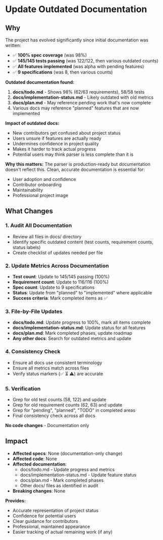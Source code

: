 # Update Outdated Documentation

## Why

The project has evolved significantly since initial documentation was written:
- ✅ **100% spec coverage** (was 98%)
- ✅ **145/145 tests passing** (was 122/122, then various outdated counts)
- ✅ **All features implemented** (was alpha with pending features)
- ✅ **9 specifications** (was 8, then various counts)

**Outdated documentation found:**
1. **docs/todo.md** - Shows 98% (62/63 requirements), 58/58 tests
2. **docs/implementation-status.md** - Likely outdated with old metrics
3. **docs/plan.md** - May reference pending work that's now complete
4. Various docs may reference "planned" features that are now implemented

**Impact of outdated docs:**
- New contributors get confused about project status
- Users unsure if features are actually ready
- Undermines confidence in project quality
- Makes it harder to track actual progress
- Potential users may think parser is less complete than it is

**Why this matters:**
The parser is production-ready but documentation doesn't reflect this. Clean, accurate documentation is essential for:
- User adoption and confidence
- Contributor onboarding
- Maintainability
- Professional project image

## What Changes

### 1. Audit All Documentation
- Review all files in docs/ directory
- Identify specific outdated content (test counts, requirement counts, status labels)
- Create checklist of updates needed per file

### 2. Update Metrics Across Documentation
- **Test count**: Update to 145/145 passing (100%)
- **Requirement count**: Update to 116/116 (100%)
- **Spec count**: Update to 9 specifications
- **Status**: Update from "planned" to "implemented" where applicable
- **Success criteria**: Mark completed items as ✅

### 3. File-by-File Updates
- **docs/todo.md**: Update progress to 100%, mark all items complete
- **docs/implementation-status.md**: Update status for all features
- **docs/plan.md**: Mark completed phases, update roadmap
- **Any other docs**: Search for outdated metrics and update

### 4. Consistency Check
- Ensure all docs use consistent terminology
- Ensure all metrics match across files
- Verify status markers (✅ ⏳ ⚠️) are accurate

### 5. Verification
- Grep for old test counts (58, 122) and update
- Grep for old requirement counts (62, 63) and update
- Grep for "pending", "planned", "TODO" in completed areas
- Final consistency check across all docs

**No code changes** - Documentation only

## Impact

- **Affected specs**: None (documentation-only change)
- **Affected code**: None
- **Affected documentation**:
  - docs/todo.md - Update progress and metrics
  - docs/implementation-status.md - Update feature status
  - docs/plan.md - Mark completed phases
  - Other docs/ files as identified in audit
- **Breaking changes**: None

**Provides:**
- Accurate representation of project status
- Confidence for potential users
- Clear guidance for contributors
- Professional, maintained appearance
- Easier tracking of actual remaining work (if any)
